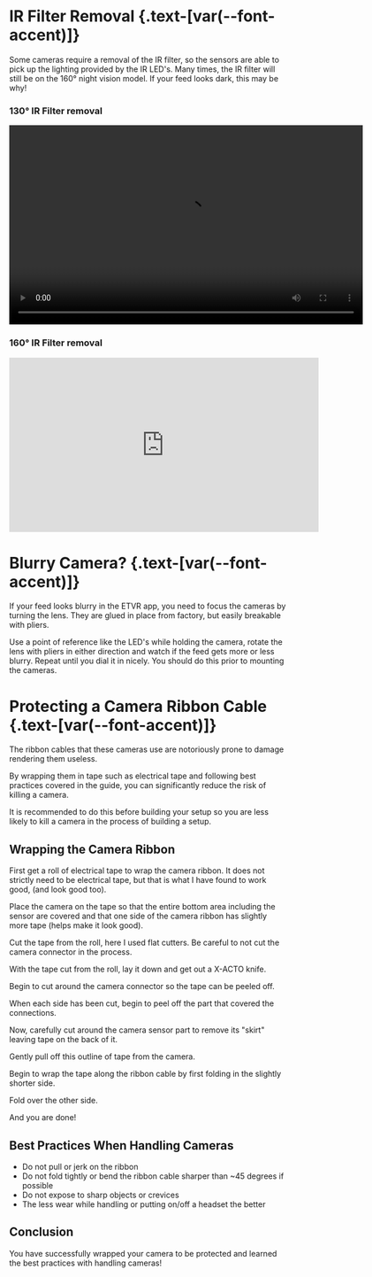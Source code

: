 <script setup>
import Alerts from '../../vue/alerts/Alerts.vue'
import CheckBoxList from '../../vue/CheckBoxList.vue'
import ImageCard from '../../vue/images/ImageComponent.vue'
import { RequiredHardware } from '../../static/req_hardware'
import { image_settings } from '../../static/image_settings'
import { alerts } from '../../static/alerts'
</script>

# IR Filter Removal  {.text-[var(--font-accent)]}
Some cameras require a removal of the IR filter, so the sensors are able to pick up the lighting provided by the IR LED's.
Many times, the IR filter will still be on the 160° night vision model. If your feed looks dark, this may be why!

### 130° IR Filter removal

<video src="https://i.imgur.com/qaEmxmn.mp4" width="640" height="360" controls></video>

### 160° IR Filter removal

<iframe width="560" height="315" src="https://www.youtube.com/embed/QYH-FWvDbDc?si=XKXL1B2BZKtDMlQ4" title="YouTube video player" frameborder="0" allow="accelerometer; autoplay; clipboard-write; encrypted-media; gyroscope; picture-in-picture; web-share" referrerpolicy="strict-origin-when-cross-origin" allowfullscreen></iframe>

##

# Blurry Camera?   {.text-[var(--font-accent)]}
If your feed looks blurry in the ETVR app, you need to focus the cameras by turning the lens. They are glued in place from factory, but easily breakable with pliers. 

Use a point of reference like the LED's while holding the camera, rotate the lens with pliers in either direction and watch if the feed gets more or less blurry. Repeat until you dial it in nicely. You should do this prior to mounting the cameras.

##


# Protecting a Camera Ribbon Cable  {.text-[var(--font-accent)]}


The ribbon cables that these cameras use are notoriously prone to damage rendering them useless.  

By wrapping them in tape such as electrical tape and following best practices covered in the guide, you can significantly reduce the risk of killing a camera.

It is recommended to do this before building your setup so you are less likely to kill a camera in the process of building a setup.

## Wrapping the Camera Ribbon
First get a roll of electrical tape to wrap the camera ribbon.
It does not strictly need to be electrical tape, but that is what I have found to work good, (and look good too).

<ImageCard :options="image_settings.camera_protect1" />

Place the camera on the tape so that the entire bottom area including the sensor are covered and that one side of the camera ribbon has slightly more tape (helps make it look good).

<ImageCard :options="image_settings.camera_protect2" />

Cut the tape from the roll, here I used flat cutters.
Be careful to not cut the camera connector in the process.

<ImageCard :options="image_settings.camera_protect3" />
<ImageCard :options="image_settings.camera_protect4" />

With the tape cut from the roll, lay it down and get out a X-ACTO knife.
<ImageCard :options="image_settings.camera_protect5" />


Begin to cut around the camera connector so the tape can be peeled off.

<ImageCard :options="image_settings.camera_protect6" />
<ImageCard :options="image_settings.camera_protect7" />

When each side has been cut, begin to peel off the part that covered the connections.
<ImageCard :options="image_settings.camera_protect8" />
<ImageCard :options="image_settings.camera_protect9" />
<ImageCard :options="image_settings.camera_protect10" />


Now, carefully cut around the camera sensor part to remove its "skirt" leaving tape on the back of it.
<ImageCard :options="image_settings.camera_protect11" />
<ImageCard :options="image_settings.camera_protect13" />
<ImageCard :options="image_settings.camera_protect14" />
<ImageCard :options="image_settings.camera_protect15" />
<ImageCard :options="image_settings.camera_protect12" />

Gently pull off this outline of tape from the camera.
<ImageCard :options="image_settings.camera_protect16" />
<ImageCard :options="image_settings.camera_protect17" />


Begin to wrap the tape along the ribbon cable by first folding in the slightly shorter side.
<ImageCard :options="image_settings.camera_protect18" />
<ImageCard :options="image_settings.camera_protect19" />

Fold over the other side.
<ImageCard :options="image_settings.camera_protect20" />
<ImageCard :options="image_settings.camera_protect21" />

And you are done!
<ImageCard :options="image_settings.camera_protect22" />

## Best Practices When Handling Cameras
* Do not pull or jerk on the ribbon
* Do not fold tightly or bend the ribbon cable sharper than ~45 degrees if possible
* Do not expose to sharp objects or crevices
* The less wear while handling or putting on/off a headset the better


## Conclusion

You have successfully wrapped your camera to be protected and learned the best practices with handling cameras!

